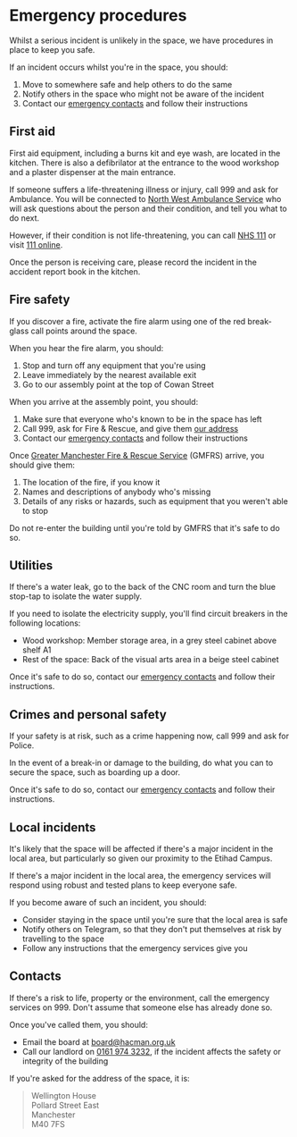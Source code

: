 # Emergency procedures

Whilst a serious incident is unlikely in the space, we have procedures in place to keep you safe.

If an incident occurs whilst you're in the space, you should:

1. Move to somewhere safe and help others to do the same
2. Notify others in the space who might not be aware of the incident
3. Contact our [emergency contacts](#contacts) and follow their instructions

## First aid

First aid equipment, including a burns kit and eye wash, are located in the kitchen. There is also a defibrilator at the entrance to the wood workshop and a plaster dispenser at the main entrance.

If someone suffers a life-threatening illness or injury, call 999 and ask for Ambulance. You will be connected to [North West Ambulance Service](https://www.nwas.nhs.uk) who will ask questions about the person and their condition, and tell you what to do next.

However, if their condition is not life-threatening, you can call [NHS 111](tel:+44111) or visit [111 online](111.nhs.uk).

Once the person is receiving care, please record the incident in the accident report book in the kitchen.

## Fire safety

If you discover a fire, activate the fire alarm using one of the red break-glass call points around the space.

When you hear the fire alarm, you should:

1. Stop and turn off any equipment that you're using
2. Leave immediately by the nearest available exit
3. Go to our assembly point at the top of Cowan Street

When you arrive at the assembly point, you should:

1. Make sure that everyone who's known to be in the space has left
2. Call 999, ask for Fire & Rescue, and give them [our address](#contacts)
3. Contact our [emergency contacts](#contacts) and follow their instructions

Once [Greater Manchester Fire & Rescue Service](https://www.manchesterfire.gov.uk) (GMFRS) arrive, you should give them:

1. The location of the fire, if you know it
2. Names and descriptions of anybody who's missing
3. Details of any risks or hazards, such as equipment that you weren't able to stop

Do not re-enter the building until you're told by GMFRS that it's safe to do so.

## Utilities

If there's a water leak, go to the back of the CNC room and turn the blue stop-tap to isolate the water supply.

If you need to isolate the electricity supply, you'll find circuit breakers in the following locations:

- Wood workshop: Member storage area, in a grey steel cabinet above shelf A1
- Rest of the space: Back of the visual arts area in a beige steel cabinet

Once it's safe to do so, contact our [emergency contacts](#contacts) and follow their instructions.

## Crimes and personal safety

If your safety is at risk, such as a crime happening now, call 999 and ask for Police.

In the event of a break-in or damage to the building, do what you can to secure the space, such as boarding up a door.

Once it's safe to do so, contact our [emergency contacts](#contacts) and follow their instructions.

## Local incidents

It's likely that the space will be affected if there's a major incident in the local area, but particularly so given our proximity to the Etihad Campus.

If there's a major incident in the local area, the emergency services will respond using robust and tested plans to keep everyone safe.

If you become aware of such an incident, you should:

- Consider staying in the space until you're sure that the local area is safe
- Notify others on Telegram, so that they don't put themselves at risk by travelling to the space
- Follow any instructions that the emergency services give you

## Contacts

If there's a risk to life, property or the environment, call the emergency services on 999. Don't assume that someone else has already done so.

Once you've called them, you should:

- Email the board at [board@hacman.org.uk](mailto:board@hacman.org.uk)
- Call our landlord on [0161 974 3232](tel:+441619743232), if the incident affects the safety or integrity of the building

If you're asked for the address of the space, it is:

> Wellington House  
> Pollard Street East  
> Manchester  
> M40 7FS
